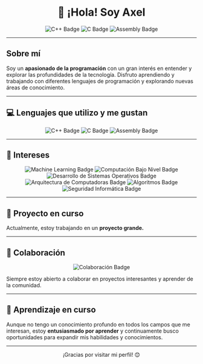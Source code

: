 <!-- Header -->
<h1 align="center">👋 ¡Hola! Soy <strong>Axel</strong></h1>

<p align="center">
  <img src="https://img.shields.io/badge/-C%2B%2B-00599C?style=flat&logo=cplusplus&logoColor=white" alt="C++ Badge">
  <img src="https://img.shields.io/badge/-C-00599C?style=flat&logo=c&logoColor=white" alt="C Badge">
  <img src="https://img.shields.io/badge/-Assembly-6E4C13?style=flat&logo=asm&logoColor=white" alt="Assembly Badge">
</p>

---

<!-- About Me Section -->
##  Sobre mí

Soy un **apasionado de la programación** con un gran interés en entender y explorar las profundidades de la tecnología. Disfruto aprendiendo y trabajando con diferentes lenguajes de programación y explorando nuevas áreas de conocimiento.

---

<!-- Languages Section -->
## 💻 Lenguajes que utilizo y me gustan

<p align="center">
  <img src="https://img.shields.io/badge/-C%2B%2B-00599C?style=for-the-badge&logo=cplusplus&logoColor=white" alt="C++ Badge">
  <img src="https://img.shields.io/badge/-C-00599C?style=for-the-badge&logo=c&logoColor=white" alt="C Badge">
  <img src="https://img.shields.io/badge/-Assembly-6E4C13?style=for-the-badge&logo=asm&logoColor=white" alt="Assembly Badge">
</p>

---

<!-- Interests Section -->
## 🌟 Intereses

<p align="center">
  <img src="https://img.shields.io/badge/-Machine%20Learning-FF6F61?style=for-the-badge&logo=tensorflow&logoColor=white" alt="Machine Learning Badge">
  <img src="https://img.shields.io/badge/-Computación%20Bajo%20Nivel-000000?style=for-the-badge&logo=arduino&logoColor=white" alt="Computación Bajo Nivel Badge">
  <img src="https://img.shields.io/badge/-Desarrollo%20de%20Sistemas%20Operativos-2F4F4F?style=for-the-badge&logo=linux&logoColor=white" alt="Desarrollo de Sistemas Operativos Badge">
  <img src="https://img.shields.io/badge/-Arquitectura%20de%20Computadoras-8B0000?style=for-the-badge&logo=hardware&logoColor=white" alt="Arquitectura de Computadoras Badge">
  <img src="https://img.shields.io/badge/-Algoritmos-FFA500?style=for-the-badge&logo=algorithm&logoColor=white" alt="Algoritmos Badge">
  <img src="https://img.shields.io/badge/-Seguridad%20Informática-4B0082?style=for-the-badge&logo=security&logoColor=white" alt="Seguridad Informática Badge">
</p>

---

<!-- Current Project Section -->
## 🚀 Proyecto en curso

Actualmente, estoy trabajando en un **proyecto grande.**

---

<!-- Collaboration Section -->
## 🤝 Colaboración

<p align="center">
  <img src="https://img.shields.io/badge/-Colaboración-00D084?style=for-the-badge&logo=github&logoColor=white" alt="Colaboración Badge">
</p>

Siempre estoy abierto a colaborar en proyectos interesantes y aprender de la comunidad.

---

<!-- Learning Section -->
## 🌱 Aprendizaje en curso

Aunque no tengo un conocimiento profundo en todos los campos que me interesan, estoy **entusiasmado por aprender** y continuamente busco oportunidades para expandir mis habilidades y conocimientos.

---

<!-- Footer -->
<p align="center">
  ¡Gracias por visitar mi perfil! 😊
</p>

